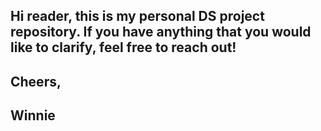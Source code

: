 ## Hi reader, this is my personal DS project repository. If you have anything that you would like to clarify, feel free to reach out!

## Cheers,
## Winnie
